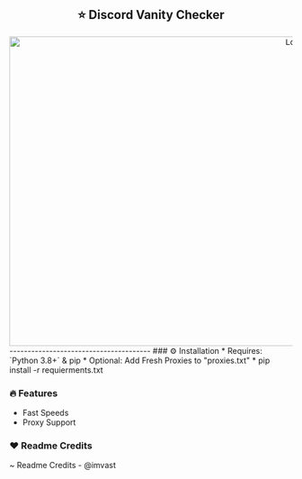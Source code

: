 <h2 align="center">⭐ Discord Vanity Checker</h2>
<div align="center">
  <kbd>
  <a href="https://github.com/Tukz1/Discord-Vanity-Checker/">
    <img src="https://media.discordapp.net/attachments/1042555520957038615/1055722153569419375/image.png" alt="Logo" width="1000" height="550">
  </a>
  </kbd>
</div>  
---------------------------------------
### ⚙️ Installation
* Requires: `Python 3.8+` & pip
* Optional: Add Fresh Proxies to "proxies.txt" 
* pip install -r requierments.txt

### 🔥 Features
* Fast Speeds
* Proxy Support

### ♥ Readme Credits
~ Readme Credits - @imvast
